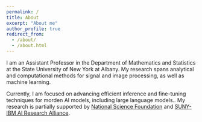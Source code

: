 ```yaml
---
permalink: /
title: About
excerpt: "About me"
author_profile: true
redirect_from: 
  - /about/
  - /about.html
---
```


I am an Assistant Professor in the Department of Mathematics and Statistics at the State University of New York at Albany. My research spans analytical and computational methods for signal and image processing, as well as machine learning. 

Currently, I am focused on advancing efficient inference and fine-tuning techniques for morden AI models, including large language models.. My research is partially supported by [National Science Foundation](https://www.nsf.gov/) and [SUNY-IBM AI Research Alliance](https://www.suny.edu/ai-research-alliance/).


  




